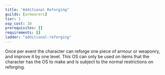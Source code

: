 ```yaml
---
title: "Additional Reforging"
guilds: [armourers]
tier: 1
osp_cost: 10
prerequisites: []
requirements: []
ladder: "additional-reforging"
---
```

Once per event the character can reforge one piece of armour or weaponry, and improve it by one level. This OS can only be used on items that the character has the OS to make and is subject to the normal restrictions on reforging.
